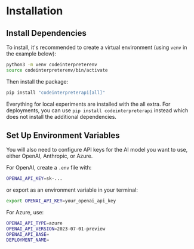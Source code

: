 # Installation
## Install Dependencies

To install, it's recommended to create a virtual environment (using `venv` in the example below):

```bash
python3 -m venv codeinterpreterenv
source codeinterpreterenv/bin/activate
```

Then install the package:

```bash
pip install "codeinterpreterapi[all]"
```

Everything for local experiments are installed with the all extra. For deployments, you can use `pip install codeinterpreterapi` instead which does not install the additional dependencies.

## Set Up Environment Variables


You will also need to configure API keys for the AI model you want to use, either OpenAI, Anthropic, or Azure.

For OpenAI, create a `.env` file with:

```bash
OPENAI_API_KEY=sk-...
```
or export as an environment variable in your terminal:

```bash
export OPENAI_API_KEY=your_openai_api_key
```

For Azure, use:

```bash
OPENAI_API_TYPE=azure
OPENAI_API_VERSION=2023-07-01-preview
OPENAI_API_BASE=
DEPLOYMENT_NAME=
```
